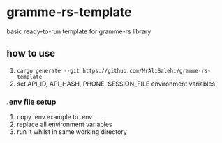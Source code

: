# gramme-rs-template
basic ready-to-run template for gramme-rs library 


## how to use

1. `cargo generate --git https://github.com/MrAliSalehi/gramme-rs-template`
2. set API_ID, API_HASH, PHONE, SESSION_FILE environment variables
### .env file setup
1. copy .env.example to .env
2. replace all environment variables
3. run it whilst in same working directory
